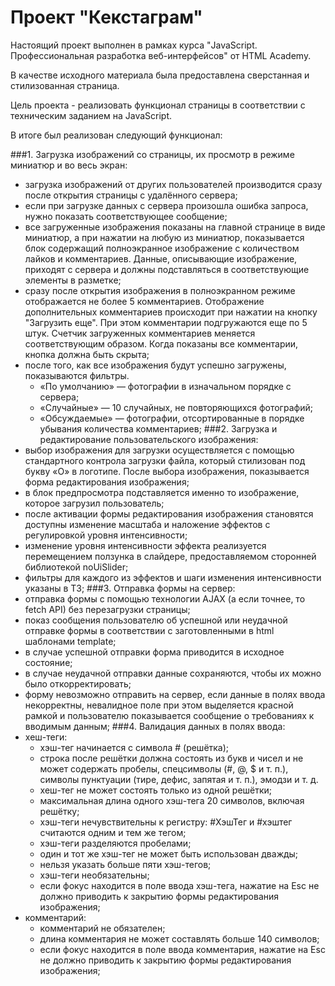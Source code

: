 # Проект "Кекстаграм"

Настоящий проект выполнен в рамках курса "JavaScript. Профессиональная разработка веб-интерфейсов" от HTML Academy.

В качестве исходного материала была предоставлена сверстанная и стилизованная страница.

Цель проекта - реализовать функционал страницы в соответствии с техническим заданием на JavaScript.

В итоге был реализован следующий функционал:

###1. Загрузка изображений со страницы, их просмотр в режиме миниатюр и во весь экран:
* загрузка изображений от других пользователей производится сразу после открытия страницы с удалённого сервера;
* если при загрузке данных с сервера произошла ошибка запроса, нужно показать соответствующее сообщение;
* все загруженные изображения показаны на главной странице в виде миниатюр, а при нажатии на любую из миниатюр, показывается блок содержащий полноэкранное изображение с количеством лайков и комментариев. Данные, описывающие изображение, приходят с сервера и должны подставляться в соответствующие элементы в разметке;
* сразу после открытия изображения в полноэкранном режиме отображается не более 5 комментариев. Отображение дополнительных комментариев происходит при нажатии на кнопку "Загрузить еще". При этом комментарии подгружаются еще по 5 штук. Счетчик загруженных комментариев меняется соответствующим образом. Когда показаны все комментарии, кнопка должна быть скрыта;
* после того, как все изображения будут успешно загружены, показываются фильтры.
    * «По умолчанию» — фотографии в изначальном порядке с сервера;
    * «Случайные» — 10 случайных, не повторяющихся фотографий;
    * «Обсуждаемые» — фотографии, отсортированные в порядке убывания количества комментариев;
###2. Загрузка и редактирование пользовательского изображения:
* выбор изображения для загрузки осуществляется с помощью стандартного контрола загрузки файла, который стилизован под букву «О» в логотипе. После выбора изображения, показывается форма редактирования изображения;
* в блок предпросмотра подставляется именно то изображение, которое загрузил пользователь;
* после активации формы редактирования изображения становятся доступны изменение масштаба и наложение эффектов с регулировкой уровня интенсивности;
* изменение уровня интенсивности эффекта реализуется перемещением ползунка в слайдере, предоставляемом сторонней библиотекой noUiSlider;
* фильтры для каждого из эффектов и шаги изменения интенсивности указаны в ТЗ;
###3. Отправка формы на сервер:
* отправка формы с помощью технологии AJAX (а если точнее, то fetch API) без перезагрузки страницы;
* показ сообщения пользователю об успешной или неудачной отправке формы в соответствии с заготовленными в html шаблонами template;
* в случае успешной отправки форма приводится в исходное состояние;
* в случае неудачной отправки данные сохраняются, чтобы их можно было откорректировать;
* форму невозможно отправить на сервер, если данные в полях ввода некорректны, невалидное поле при этом выделяется красной рамкой и пользователю показывается сообщение о требованиях к вводимым данным;
###4. Валидация данных в полях ввода:
* хеш-теги:
    * хэш-тег начинается с символа # (решётка);
    * строка после решётки должна состоять из букв и чисел и не может содержать пробелы, спецсимволы (#, @, $ и т. п.), символы пунктуации (тире, дефис, запятая и т. п.), эмодзи и т. д.
    * хеш-тег не может состоять только из одной решётки;
    * максимальная длина одного хэш-тега 20 символов, включая решётку;
    * хэш-теги нечувствительны к регистру: #ХэшТег и #хэштег считаются одним и тем же тегом;
    * хэш-теги разделяются пробелами;
    * один и тот же хэш-тег не может быть использован дважды;
    * нельзя указать больше пяти хэш-тегов;
    * хэш-теги необязательны;
    * если фокус находится в поле ввода хэш-тега, нажатие на Esc не должно приводить к закрытию формы редактирования изображения;
* комментарий:
    * комментарий не обязателен;
    * длина комментария не может составлять больше 140 символов;
    * если фокус находится в поле ввода комментария, нажатие на Esc не должно приводить к закрытию формы редактирования изображения;
